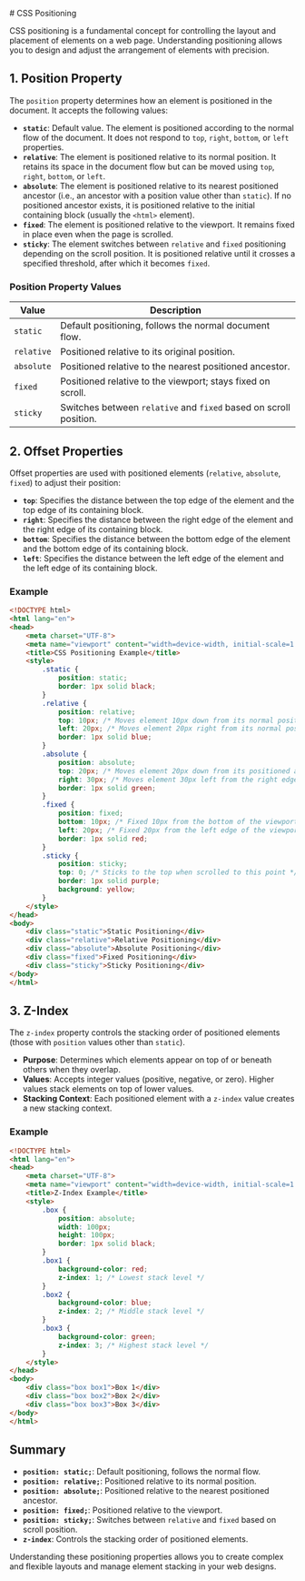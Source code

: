 
\# CSS Positioning

CSS positioning is a fundamental concept for controlling the layout and placement of elements on a web page. Understanding positioning allows you to design and adjust the arrangement of elements with precision.

## **1. Position Property**

The `position` property determines how an element is positioned in the document. It accepts the following values:

- **`static`**: Default value. The element is positioned according to the normal flow of the document. It does not respond to `top`, `right`, `bottom`, or `left` properties.
- **`relative`**: The element is positioned relative to its normal position. It retains its space in the document flow but can be moved using `top`, `right`, `bottom`, or `left`.
- **`absolute`**: The element is positioned relative to its nearest positioned ancestor (i.e., an ancestor with a position value other than `static`). If no positioned ancestor exists, it is positioned relative to the initial containing block (usually the `<html>` element).
- **`fixed`**: The element is positioned relative to the viewport. It remains fixed in place even when the page is scrolled.
- **`sticky`**: The element switches between `relative` and `fixed` positioning depending on the scroll position. It is positioned relative until it crosses a specified threshold, after which it becomes `fixed`.

### **Position Property Values**

| Value       | Description                                                    |
|-------------|----------------------------------------------------------------|
| `static`    | Default positioning, follows the normal document flow.         |
| `relative`  | Positioned relative to its original position.                   |
| `absolute`  | Positioned relative to the nearest positioned ancestor.         |
| `fixed`     | Positioned relative to the viewport; stays fixed on scroll.     |
| `sticky`    | Switches between `relative` and `fixed` based on scroll position.|

## **2. Offset Properties**

Offset properties are used with positioned elements (`relative`, `absolute`, `fixed`) to adjust their position:

- **`top`**: Specifies the distance between the top edge of the element and the top edge of its containing block.
- **`right`**: Specifies the distance between the right edge of the element and the right edge of its containing block.
- **`bottom`**: Specifies the distance between the bottom edge of the element and the bottom edge of its containing block.
- **`left`**: Specifies the distance between the left edge of the element and the left edge of its containing block.

### **Example**

```html
<!DOCTYPE html>
<html lang="en">
<head>
    <meta charset="UTF-8">
    <meta name="viewport" content="width=device-width, initial-scale=1.0">
    <title>CSS Positioning Example</title>
    <style>
        .static {
            position: static;
            border: 1px solid black;
        }
        .relative {
            position: relative;
            top: 10px; /* Moves element 10px down from its normal position */
            left: 20px; /* Moves element 20px right from its normal position */
            border: 1px solid blue;
        }
        .absolute {
            position: absolute;
            top: 20px; /* Moves element 20px down from its positioned ancestor */
            right: 30px; /* Moves element 30px left from the right edge of its ancestor */
            border: 1px solid green;
        }
        .fixed {
            position: fixed;
            bottom: 10px; /* Fixed 10px from the bottom of the viewport */
            left: 20px; /* Fixed 20px from the left edge of the viewport */
            border: 1px solid red;
        }
        .sticky {
            position: sticky;
            top: 0; /* Sticks to the top when scrolled to this point */
            border: 1px solid purple;
            background: yellow;
        }
    </style>
</head>
<body>
    <div class="static">Static Positioning</div>
    <div class="relative">Relative Positioning</div>
    <div class="absolute">Absolute Positioning</div>
    <div class="fixed">Fixed Positioning</div>
    <div class="sticky">Sticky Positioning</div>
</body>
</html>
```

## **3. Z-Index**

The `z-index` property controls the stacking order of positioned elements (those with `position` values other than `static`).

- **Purpose**: Determines which elements appear on top of or beneath others when they overlap.
- **Values**: Accepts integer values (positive, negative, or zero). Higher values stack elements on top of lower values.
- **Stacking Context**: Each positioned element with a `z-index` value creates a new stacking context.

### **Example**

```html
<!DOCTYPE html>
<html lang="en">
<head>
    <meta charset="UTF-8">
    <meta name="viewport" content="width=device-width, initial-scale=1.0">
    <title>Z-Index Example</title>
    <style>
        .box {
            position: absolute;
            width: 100px;
            height: 100px;
            border: 1px solid black;
        }
        .box1 {
            background-color: red;
            z-index: 1; /* Lowest stack level */
        }
        .box2 {
            background-color: blue;
            z-index: 2; /* Middle stack level */
        }
        .box3 {
            background-color: green;
            z-index: 3; /* Highest stack level */
        }
    </style>
</head>
<body>
    <div class="box box1">Box 1</div>
    <div class="box box2">Box 2</div>
    <div class="box box3">Box 3</div>
</body>
</html>
```

## **Summary**

- **`position: static;`**: Default positioning, follows the normal flow.
- **`position: relative;`**: Positioned relative to its normal position.
- **`position: absolute;`**: Positioned relative to the nearest positioned ancestor.
- **`position: fixed;`**: Positioned relative to the viewport.
- **`position: sticky;`**: Switches between `relative` and `fixed` based on scroll position.
- **`z-index`**: Controls the stacking order of positioned elements.

Understanding these positioning properties allows you to create complex and flexible layouts and manage element stacking in your web designs.

